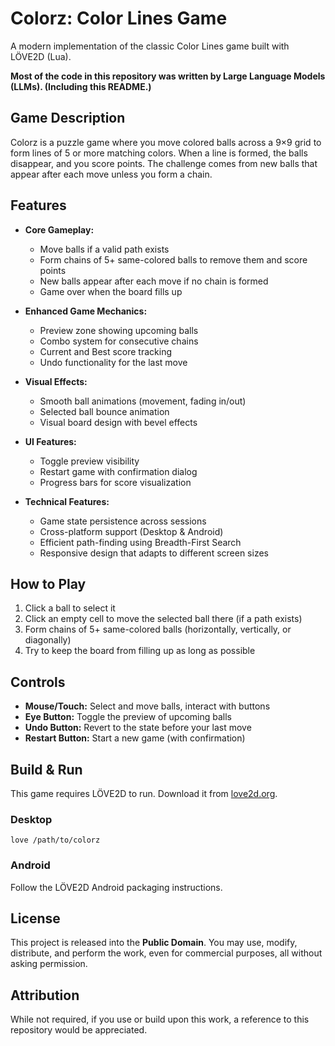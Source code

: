 # Colorz: Color Lines Game

A modern implementation of the classic Color Lines game built with LÖVE2D (Lua).

**Most of the code in this repository was written by Large Language Models (LLMs). (Including this README.)**

## Game Description

Colorz is a puzzle game where you move colored balls across a 9×9 grid to form lines of 5 or more matching colors. When a line is formed, the balls disappear, and you score points. The challenge comes from new balls that appear after each move unless you form a chain.

## Features

- **Core Gameplay:**
  - Move balls if a valid path exists
  - Form chains of 5+ same-colored balls to remove them and score points
  - New balls appear after each move if no chain is formed
  - Game over when the board fills up
  
- **Enhanced Game Mechanics:**
  - Preview zone showing upcoming balls
  - Combo system for consecutive chains
  - Current and Best score tracking
  - Undo functionality for the last move

- **Visual Effects:**
  - Smooth ball animations (movement, fading in/out)
  - Selected ball bounce animation
  - Visual board design with bevel effects

- **UI Features:**
  - Toggle preview visibility
  - Restart game with confirmation dialog
  - Progress bars for score visualization

- **Technical Features:**
  - Game state persistence across sessions
  - Cross-platform support (Desktop & Android)
  - Efficient path-finding using Breadth-First Search
  - Responsive design that adapts to different screen sizes

## How to Play

1. Click a ball to select it
2. Click an empty cell to move the selected ball there (if a path exists)
3. Form chains of 5+ same-colored balls (horizontally, vertically, or diagonally)
4. Try to keep the board from filling up as long as possible

## Controls

- **Mouse/Touch:** Select and move balls, interact with buttons
- **Eye Button:** Toggle the preview of upcoming balls
- **Undo Button:** Revert to the state before your last move
- **Restart Button:** Start a new game (with confirmation)

## Build & Run

This game requires LÖVE2D to run. Download it from [love2d.org](https://love2d.org/).

### Desktop

```
love /path/to/colorz
```

### Android

Follow the LÖVE2D Android packaging instructions.

## License

This project is released into the **Public Domain**. You may use, modify, distribute, and perform the work, even for commercial purposes, all without asking permission.

## Attribution

While not required, if you use or build upon this work, a reference to this repository would be appreciated. 